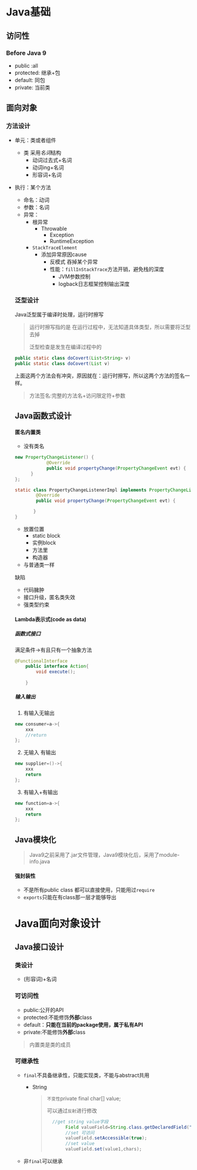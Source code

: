 # Java基础
## 访问性
### Before Java 9
-   public :all
-   protected: 继承+包
-   default: 同包
-   private: 当前类
## 面向对象
### 方法设计
-   单元：类或者组件
    -   类 采用*名词*结构
        -   动词过去式+名词
        -   动词ing+名词
        -   形容词+名词
    
- 执行：某个方法
  -   命名：动词
  -   参数：名词
  -   异常：
      -   根异常
          -   Throwable
              -   Exception
              -   RuntimeException
      -   `StackTraceElement`
          -   添加异常原因cause
              -   反模式 吞掉某个异常
              -   性能：`fillInStackTrace`方法开销，避免栈的深度
                  -   JVM参数控制
                  -   logback日志框架控制输出深度

  ### 泛型设计

  Java泛型属于编译时处理，运行时擦写

  >运行时擦写指的是 在运行过程中，无法知道具体类型，所以需要将泛型去掉
  >
  >泛型检查是发生在编译过程中的

  ```java
  public static class doCovert(List<String> v)
  public static class doCovert(List v)
  ```

  上面这两个方法会有冲突，原因就在：运行时擦写，所以这两个方法的签名一样。

  > 方法签名:完整的方法名+访问限定符+参数

  ## Java函数式设计

  #### 匿名内置类

  - 没有类名

  ```java
  new PropertyChangeListener() {
              @Override
              public void propertyChange(PropertyChangeEvent evt) {
        }
  };
  
  static class PropertyChangeListenerImpl implements PropertyChangeListener{
          @Override
          public void propertyChange(PropertyChangeEvent evt) {
  
         }
  }
  ```

  - 放置位置
    - static block
    - 实例block
    - 方法里
    - 构造器
  - 与普通类一样

  缺陷

  - 代码臃肿
  - 接口升级，匿名类失效
  - 强类型约束

  #### Lambda表示式(code as data)

  ##### 函数式接口

  满足条件->有且只有一个抽象方法

  ```java
  @FunctionalInterface
      public interface Action{
          void execute();
          
      }
  ```

  ##### 输入输出

  1. 有输入无输出

  ```java
  new consumer=a->{
      xxx
      //return
  };
  ```

  2. 无输入 有输出

  ```java
  new supplier=()->{
      xxx
      return
  };
  ```

  3. 有输入+有输出

  ```java
  new function=a->{
      xxx
      return 
  };
  ```

  ## Java模块化

  >Java9之前采用了.jar文件管理，Java9模块化后，采用了module-info.java

  #### 强封装性

  - 不是所有public class 都可以直接使用，只能用过`require`
  - `exports`只能在有class那一层才能够导出

  # Java面向对象设计

  ## Java接口设计

  ### 类设计

  - (形容词)+名词

  ### 可访问性

  - public:公开的API
  - protected:不能修饰**外部**class
  - default：**只能在当前的package使用，属于私有API**
  - private:不能修饰**外部**class

  >内置类是类的成员

  ### 可继承性

  - `final`不具备继承性，只能实现类，不能与abstract共用

    - String

      >`不变性`private final char[] value;
      >
      >可以通过`反射`进行修改
      >
      >```java
      >   //get string value字段
      >        Field valueField=String.class.getDeclaredField("value");
      >        //set 可访问
      >        valueField.setAccessible(true);
      >        //set value
      >        valueField.set(value1,chars);
      >```

  - 非`final`可以继承

  